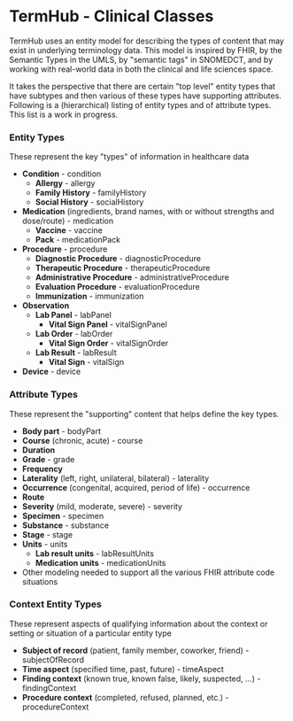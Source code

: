 TermHub - Clinical Classes
==========================

TermHub uses an entity model for describing the types of content that may exist in 
underlying terminology data.  This model is inspired by FHIR, by the Semantic Types
in the UMLS, by "semantic tags" in SNOMEDCT, and by working with real-world data
in both the clinical and life sciences space.

It takes the perspective that there are certain "top level" entity types that 
have subtypes and then various of these types have supporting attributes. Following
is a (hierarchical) listing of entity types and of attribute types.  This list is
a work in progress.

### Entity Types

These represent the key "types" of information in healthcare data

* **Condition** - condition
	* **Allergy** - allergy
	* **Family History** - familyHistory
	* **Social History** - socialHistory
* **Medication** (ingredients, brand names, with or without strengths and dose/route) - medication
	* **Vaccine** - vaccine
	* **Pack** - medicationPack
* **Procedure** - procedure
	* **Diagnostic Procedure** - diagnosticProcedure
	* **Therapeutic Procedure** - therapeuticProcedure
	* **Administrative Procedure** - administrativeProcedure
	* **Evaluation Procedure** - evaluationProcedure
	* **Immunization** - immunization
* **Observation**
	* **Lab Panel** - labPanel
		* **Vital Sign Panel** - vitalSignPanel
	* **Lab Order** - labOrder
		* **Vital Sign Order** - vitalSignOrder
	* **Lab Result** - labResult
		* **Vital Sign** - vitalSign
* **Device** - device

### Attribute Types

These represent the "supporting" content that helps define the key types.

* **Body part** - bodyPart
* **Course** (chronic, acute) - course
* **Duration**
* **Grade** - grade
* **Frequency**
* **Laterality** (left, right, unilateral, bilateral) - laterality
* **Occurrence** (congenital, acquired, period of life) - occurrence
* **Route**
* **Severity** (mild, moderate, severe) - severity
* **Specimen** - specimen
* **Substance** - substance
* **Stage** - stage
* **Units** - units
	* **Lab result units** - labResultUnits
	* **Medication units** - medicationUnits
* Other modeling needed to support all the various FHIR attribute code situations
  
### Context Entity Types

These represent aspects of qualifying information about the context or setting
or situation of a particular entity type

* **Subject of record** (patient, family member, coworker, friend) - subjectOfRecord
* **Time aspect** (specified time, past, future) - timeAspect
* **Finding context** (known true, known false, likely, suspected, …) - findingContext
* **Procedure context** (completed, refused, planned, etc.) - procedureContext



 
